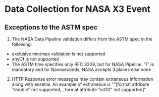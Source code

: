 # Data Collection for NASA X3 Event

## Exceptions to the ASTM spec

1. The NASA Data Pipeline validation differs from the ASTM spec in the following:
  * exclusive min/max validation is not supported
  * anyOf is not supported
  * The ASTM time specifies only RFC 3339, but for NASA Pipeline,  'T' is mandatory and for Nanoseconds, NASA accepts 3 places else none

2. HTTP Response error messages may contain extraneous information along with essetial.  An example of extraneous is ""[format attribute \"double\" not supported, , format attribute \"int32\" not supported]"
